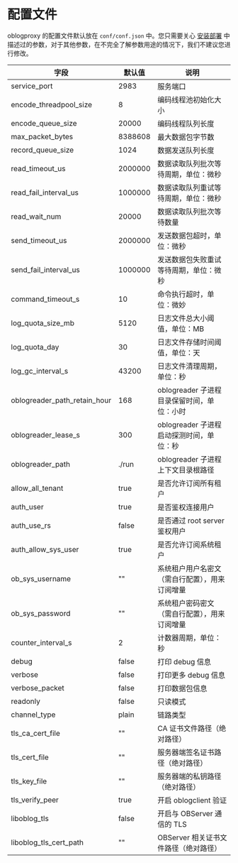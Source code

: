 # 配置文件

oblogproxy 的配置文件默认放在 `conf/conf.json` 中。您只需要关心 [安装部署](1.install-and-deploy-oblogproxy/1.use-source-code-to-build-an-oblogproxy.md) 中描述过的参数，对于其他参数，在不完全了解参数用途的情况下，我们不建议您进行修改。

|              字段              |   默认值   |             说明              |
|------------------------------|---------|-----------------------------|
| service_port                 | 2983    | 服务端口                        |
| encode_threadpool_size       | 8       | 编码线程池初始化大小                  |
| encode_queue_size            | 20000   | 编码线程队列长度                    |
| max_packet_bytes             | 8388608 | 最大数据包字节数                    |
| record_queue_size            | 1024    | 数据发送队列长度                    |
| read_timeout_us              | 2000000 | 数据读取队列批次等待周期，单位：微秒          |
| read_fail_interval_us        | 1000000 | 数据读取队列重试等待周期，单位：微秒          |
| read_wait_num                | 20000   | 数据读取队列批次等待数量                |
| send_timeout_us              | 2000000 | 发送数据包超时，单位：微秒               |
| send_fail_interval_us        | 1000000 | 发送数据包失败重试等待周期，单位：微秒         |
| command_timeout_s            | 10      | 命令执行超时，单位：微妙                |
| log_quota_size_mb            | 5120    | 日志文件总大小阈值，单位：MB             |
| log_quota_day                | 30      | 日志文件存储时间阈值，单位：天             |
| log_gc_interval_s            | 43200   | 日志文件清理周期，单位：秒               |
| oblogreader_path_retain_hour | 168     | oblogreader 子进程目录保留时间，单位：小时 |
| oblogreader_lease_s          | 300     | oblogreader 子进程启动探测时间，单位：秒  |
| oblogreader_path             | ./run   | oblogreader 子进程上下文目录根路径     |
| allow_all_tenant             | true    | 是否允许订阅所有租户                  |
| auth_user                    | true    | 是否鉴权连接用户                    |
| auth_use_rs                  | false   | 是否通过 root server 鉴权用户       |
| auth_allow_sys_user          | true    | 是否允许订阅系统租户                  |
| ob_sys_username              | ""      | 系统租户用户名密文（需自行配置），用来订阅增量     |
| ob_sys_password              | ""      | 系统租户密码密文（需自行配置），用来订阅增量      |
| counter_interval_s           | 2       | 计数器周期，单位：秒                  |
| debug                        | false   | 打印 debug 信息                 |
| verbose                      | false   | 打印更多 debug 信息               |
| verbose_packet               | false   | 打印数据包信息                     |
| readonly                     | false   | 只读模式                        |
| channel_type                 | plain   | 链路类型                        |
| tls_ca_cert_file             | ""      | CA 证书文件路径（绝对路径）             |
| tls_cert_file                | ""      | 服务器端签名证书路径（绝对路径）            |
| tls_key_file                 | ""      | 服务器端的私钥路径（绝对路径）             |
| tls_verify_peer              | true    | 开启 oblogclient 验证           |
| liboblog_tls                 | false   | 开启与 OBServer 通信的 TLS        |
| liboblog_tls_cert_path       | ""      | OBServer 相关证书文件路径（绝对路径）     |
